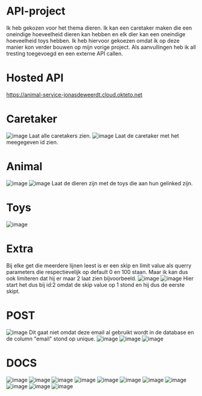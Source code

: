 # API-project
Ik heb gekozen voor het thema dieren. Ik kan een caretaker maken die een oneindige hoeveelheid dieren kan hebben en elk dier kan een oneindige hoeveelheid toys hebben. Ik heb hiervoor gekoezen omdat ik op deze manier kon verder bouwen op mijn vorige project. Als aanvullingen heb ik all tresting toegevoegd en een externe API callen.


 
 # Hosted API
https://animal-service-jonasdeweerdt.cloud.okteto.net

# Caretaker
![image](https://user-images.githubusercontent.com/91122941/210085157-fb8cf808-1a02-4bba-abe9-d013e0103f64.png)
Laat alle caretakers zien.
![image](https://user-images.githubusercontent.com/91122941/210083905-4f95f115-4474-41d6-8008-d74501d3310d.png)
Laat de caretaker met het meegegeven id zien.

# Animal
![image](https://user-images.githubusercontent.com/91122941/210085206-175dda79-53fe-4065-aac6-9127961fc8b1.png)
![image](https://user-images.githubusercontent.com/91122941/210085253-50686c71-457c-4851-a38b-1cef9a3e55b0.png)
Laat de dieren zijn met de toys die aan hun gelinked zijn.

# Toys
![image](https://user-images.githubusercontent.com/91122941/210086680-b818af95-cab7-4e76-880c-9945a4a9733f.png)

# Extra
Bij elke get die meerdere lijnen leest is er een skip en limit value als querry parameters die respectievelijk op default 0 en 100
staan. Maar ik kan dus ook limiteren dat hij er maar 2 laat zien bijvoorbeeld.
![image](https://user-images.githubusercontent.com/91122941/210087004-878b8c22-234d-4d33-8857-05e465f5922d.png)
![image](https://user-images.githubusercontent.com/91122941/210087029-d04b2750-b50f-4a40-b0bd-c23aa23c0187.png)
Hier start het dus bij id:2 omdat de skip value op 1 stond en hij dus de eerste skipt.


# POST
![image](https://user-images.githubusercontent.com/91122941/210085492-82e1a98f-2465-4e95-974e-890b8a14d5f8.png)
Dit gaat niet omdat deze email al gebruikt wordt in de database en de column "email" stond op unique.
![image](https://user-images.githubusercontent.com/91122941/210085560-aa8b05c7-d37a-47df-b976-ce1b504f8d70.png)
![image](https://user-images.githubusercontent.com/91122941/210085710-1d6048d3-bbbf-4af8-b770-171ac48ada08.png)
![image](https://user-images.githubusercontent.com/91122941/210085962-c6e690f5-29f7-43a6-a8d4-514d56c093a1.png)


# DOCS
![image](https://user-images.githubusercontent.com/91122941/210086219-6dc1ca93-c99d-4f10-935a-762a88ebd159.png)
![image](https://user-images.githubusercontent.com/91122941/210086283-ec6f4353-ce5b-4d29-a603-1a489ba1f060.png)
![image](https://user-images.githubusercontent.com/91122941/210086299-208b703c-ab9a-446b-b6bb-8a03b5434f1d.png)
![image](https://user-images.githubusercontent.com/91122941/210086316-2112a8d6-025b-42cf-8fc2-b6e3c1db08b4.png)
![image](https://user-images.githubusercontent.com/91122941/210086348-7b4a7c96-b0a6-4dd8-b23d-39b7cd90f051.png)
![image](https://user-images.githubusercontent.com/91122941/210086368-2c75b6cf-1294-478e-8639-0e1e6e576ee0.png)
![image](https://user-images.githubusercontent.com/91122941/210086390-c3004e87-9be8-42a0-a17c-dd5b09fbe246.png)
![image](https://user-images.githubusercontent.com/91122941/210086398-e345d21e-67e3-47c5-981f-bda7ddb70216.png)
![image](https://user-images.githubusercontent.com/91122941/210086412-dcebe0eb-93b5-4f10-bd44-40a916d8c28b.png)
![image](https://user-images.githubusercontent.com/91122941/210086432-3df82ce5-4024-4ee5-bf6f-12e002729f3f.png)
![image](https://user-images.githubusercontent.com/91122941/210086454-e299b90b-761c-4cdb-b3fa-54e32ee68c42.png)

